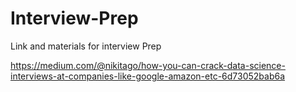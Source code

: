 # Interview-Prep
Link and materials for interview Prep

https://medium.com/@nikitago/how-you-can-crack-data-science-interviews-at-companies-like-google-amazon-etc-6d73052bab6a
